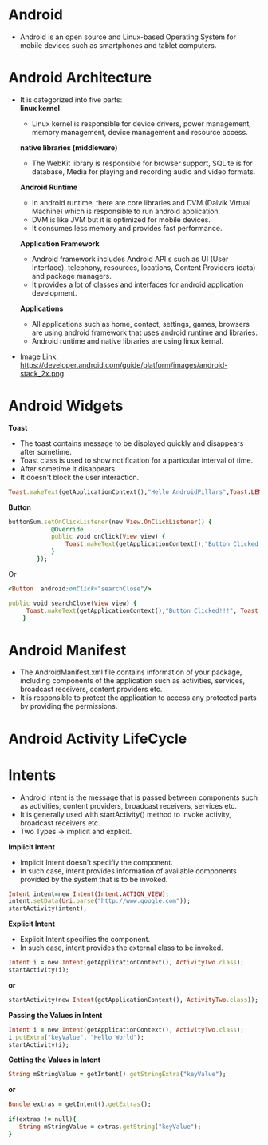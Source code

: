 # Android

- Android is an open source and Linux-based Operating System for mobile devices such as smartphones and tablet computers.

# Android Architecture

- It is categorized into five parts:  
     __linux kernel__  
     - Linux kernel is responsible for device drivers, power management, memory management, device management and resource access. 
     
     __native libraries (middleware)__  
     - The WebKit library is responsible for browser support, SQLite is for database, Media for playing and recording audio and video formats.  
     
     __Android Runtime__  
    - In android runtime, there are core libraries and DVM (Dalvik Virtual Machine) which is responsible to run android application. 
    - DVM is like JVM but it is optimized for mobile devices. 
    - It consumes less memory and provides fast performance.   
    
     __Application Framework__  
    - Android framework includes Android API's such as UI (User Interface), telephony, resources, locations, Content Providers (data) and package managers. 
    - It provides a lot of classes and interfaces for android application development.  
    
     __Applications__  
    - All applications such as home, contact, settings, games, browsers are using android framework that uses android runtime and libraries. 
    - Android runtime and native libraries are using linux kernal.  
- Image Link: https://developer.android.com/guide/platform/images/android-stack_2x.png

# Android Widgets

__Toast__

- The toast contains message to be displayed quickly and disappears after sometime.
- Toast class is used to show notification for a particular interval of time. 
- After sometime it disappears. 
- It doesn't block the user interaction.

```ruby
Toast.makeText(getApplicationContext(),"Hello AndroidPillars",Toast.LENGTH_SHORT).show();  
```

__Button__

```ruby
buttonSum.setOnClickListener(new View.OnClickListener() {  
            @Override  
            public void onClick(View view) {  
                Toast.makeText(getApplicationContext(),"Button Clicked!!!", Toast.LENGTH_LONG).show();  
            }  
        });  
```

Or

```ruby
<Button  android:onClick="searchClose"/>  
````

```ruby
public void searchClose(View view) {
     Toast.makeText(getApplicationContext(),"Button Clicked!!!", Toast.LENGTH_LONG).show();  
    }
```

# Android Manifest

- The AndroidManifest.xml file contains information of your package, including components of the application such as activities, services, broadcast receivers, content providers etc.
- It is responsible to protect the application to access any protected parts by providing the permissions.

# Android Activity LifeCycle


# Intents

- Android Intent is the message that is passed between components such as activities, content providers, broadcast receivers, services etc.
- It is generally used with startActivity() method to invoke activity, broadcast receivers etc.
- Two Types -> implicit and explicit.

__Implicit Intent__

- Implicit Intent doesn't specifiy the component.
- In such case, intent provides information of available components provided by the system that is to be invoked.

```ruby
Intent intent=new Intent(Intent.ACTION_VIEW);  
intent.setData(Uri.parse("http://www.google.com"));  
startActivity(intent);  
```

__Explicit Intent__

- Explicit Intent specifies the component. 
- In such case, intent provides the external class to be invoked.

```ruby
Intent i = new Intent(getApplicationContext(), ActivityTwo.class);  
startActivity(i);  
```

__or__

```ruby
startActivity(new Intent(getApplicationContext(), ActivityTwo.class));
```

__Passing the Values in Intent__

```ruby
Intent i = new Intent(getApplicationContext(), ActivityTwo.class);
i.putExtra("keyValue", "Hello World");
startActivity(i); 
```

__Getting the Values in Intent__

```ruby
String mStringValue = getIntent().getStringExtra("keyValue");
```

__or__

```ruby
Bundle extras = getIntent().getExtras();
        
if(extras != null){
   String mStringValue = extras.getString("keyValue");
}
```
